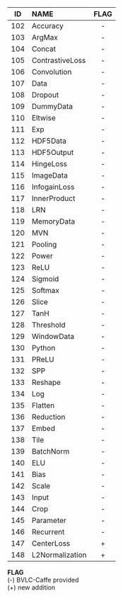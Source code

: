 
|ID|NAME|FLAG|
| :-: | :- | :-: |
|102|Accuracy|-|
|103|ArgMax|-|
|104|Concat|-|
|105|ContrastiveLoss|-|
|106|Convolution|-|
|107|Data|-|
|108|Dropout|-|
|109|DummyData|-|
|110|Eltwise|-|
|111|Exp|-|
|112|HDF5Data|-|
|113|HDF5Output|-|
|114|HingeLoss|-|
|115|ImageData|-|
|116|InfogainLoss|-|
|117|InnerProduct|-|
|118|LRN|-|
|119|MemoryData|-|
|120|MVN|-|
|121|Pooling|-|
|122|Power|-|
|123|ReLU|-|
|124|Sigmoid|-|
|125|Softmax|-|
|126|Slice|-|
|127|TanH|-|
|128|Threshold|-|
|129|WindowData|-|
|130|Python|-|
|131|PReLU|-|
|132|SPP|-|
|133|Reshape|-|
|134|Log|-|
|135|Flatten|-|
|136|Reduction|-|
|137|Embed|-|
|138|Tile|-|
|139|BatchNorm|-|
|140|ELU|-|
|141|Bias|-|
|142|Scale|-|
|143|Input|-|
|144|Crop|-|
|145|Parameter|-|
|146|Recurrent|-|
|147|CenterLoss|+|
|148|L2Normalization|+|


**FLAG** <br>
(-) BVLC-Caffe provided <br>
(+) new addition <br>

